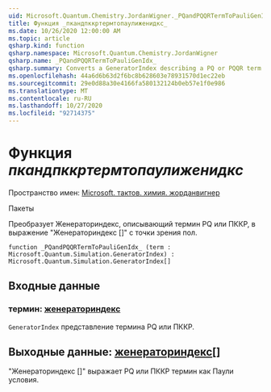 ```yaml
---
uid: Microsoft.Quantum.Chemistry.JordanWigner._PQandPQQRTermToPauliGenIdx_
title: Функция _пкандпккртермтопаулиженидкс_
ms.date: 10/26/2020 12:00:00 AM
ms.topic: article
qsharp.kind: function
qsharp.namespace: Microsoft.Quantum.Chemistry.JordanWigner
qsharp.name: _PQandPQQRTermToPauliGenIdx_
qsharp.summary: Converts a GeneratorIndex describing a PQ or PQQR term to an expression 'GeneratorIndex[]' in terms of Paulis
ms.openlocfilehash: 44a6d6b63d2f6bc8b628603e78931570d1ec22eb
ms.sourcegitcommit: 29e0d88a30e4166fa580132124b0eb57e1f0e986
ms.translationtype: MT
ms.contentlocale: ru-RU
ms.lasthandoff: 10/27/2020
ms.locfileid: "92714375"
---
```

# <a name="_pqandpqqrtermtopauligenidx_-function"></a>Функция _пкандпккртермтопаулиженидкс_

Пространство имен: [Microsoft. тактов. химия. жорданвигнер](xref:Microsoft.Quantum.Chemistry.JordanWigner)

Пакеты [](https://nuget.org/packages/)


Преобразует Женераториндекс, описывающий термин PQ или ПККР, в выражение "Женераториндекс []" с точки зрения пол.

```qsharp
function _PQandPQQRTermToPauliGenIdx_ (term : Microsoft.Quantum.Simulation.GeneratorIndex) : Microsoft.Quantum.Simulation.GeneratorIndex[]
```


## <a name="input"></a>Входные данные

### <a name="term--generatorindex"></a>термин: [женераториндекс](xref:Microsoft.Quantum.Simulation.GeneratorIndex)

`GeneratorIndex` представление термина PQ или ПККР.



## <a name="output--generatorindex"></a>Выходные данные: [женераториндекс](xref:Microsoft.Quantum.Simulation.GeneratorIndex)[]

"Женераториндекс []" выражает PQ или ПККР термин как Паули условия.